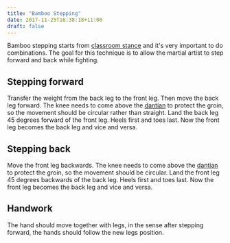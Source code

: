 ```yaml
---
title: "Bamboo Stepping"
date: 2017-11-25T16:38:18+11:00
draft: false
---
```


Bamboo stepping starts from [classroom stance](../../stances/classroom/) and it's very important to do combinations. The goal for this technique is to allow the martial artist to step forward and back while fighting.

## Stepping forward

Transfer the weight from the back leg to the front leg. Then move the back leg forward. The knee needs to come above the [dantian](../../about/theory/lines#dantian) to protect the groin, so the movement should be circular rather than straight. Land the back leg 45 degrees forward of the front leg. Heels first and toes last. Now the front leg becomes the back leg and vice and versa.

## Stepping back

Move the front leg backwards. The knee needs to come above the [dantian](../../about/theory/lines#dantian) to protect the groin, so the movement should be circular. Land the front leg 45 degrees backwards of the back leg. Heels first and toes last. Now the front leg becomes the back leg and vice and versa.

## Handwork

The hand should move together with legs, in the sense after stepping forward, the hands should follow the new legs position.

